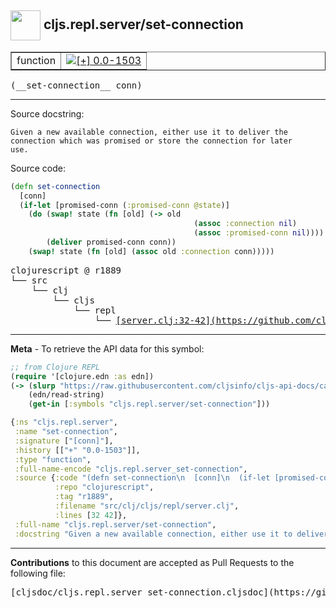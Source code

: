 ## <img width="48px" valign="middle" src="http://i.imgur.com/Hi20huC.png"> cljs.repl.server/set-connection

 <table border="1">
<tr>

<td>function</td>
<td><a href="https://github.com/cljsinfo/cljs-api-docs/tree/0.0-1503"><img valign="middle" alt="[+] 0.0-1503" src="https://img.shields.io/badge/+-0.0--1503-lightgrey.svg"></a> </td>
</tr>
</table>

 <samp>
(__set-connection__ conn)<br>
</samp>

---




Source docstring:

```
Given a new available connection, either use it to deliver the
connection which was promised or store the connection for later
use.
```

Source code:

```clj
(defn set-connection
  [conn]
  (if-let [promised-conn (:promised-conn @state)]
    (do (swap! state (fn [old] (-> old
                                         (assoc :connection nil)
                                         (assoc :promised-conn nil))))
        (deliver promised-conn conn))
    (swap! state (fn [old] (assoc old :connection conn)))))
```

 <pre>
clojurescript @ r1889
└── src
    └── clj
        └── cljs
            └── repl
                └── <ins>[server.clj:32-42](https://github.com/clojure/clojurescript/blob/r1889/src/clj/cljs/repl/server.clj#L32-L42)</ins>
</pre>


---

__Meta__ - To retrieve the API data for this symbol:

```clj
;; from Clojure REPL
(require '[clojure.edn :as edn])
(-> (slurp "https://raw.githubusercontent.com/cljsinfo/cljs-api-docs/catalog/cljs-api.edn")
    (edn/read-string)
    (get-in [:symbols "cljs.repl.server/set-connection"]))
```

```clj
{:ns "cljs.repl.server",
 :name "set-connection",
 :signature ["[conn]"],
 :history [["+" "0.0-1503"]],
 :type "function",
 :full-name-encode "cljs.repl.server_set-connection",
 :source {:code "(defn set-connection\n  [conn]\n  (if-let [promised-conn (:promised-conn @state)]\n    (do (swap! state (fn [old] (-> old\n                                         (assoc :connection nil)\n                                         (assoc :promised-conn nil))))\n        (deliver promised-conn conn))\n    (swap! state (fn [old] (assoc old :connection conn)))))",
          :repo "clojurescript",
          :tag "r1889",
          :filename "src/clj/cljs/repl/server.clj",
          :lines [32 42]},
 :full-name "cljs.repl.server/set-connection",
 :docstring "Given a new available connection, either use it to deliver the\nconnection which was promised or store the connection for later\nuse."}

```

---

__Contributions__ to this document are accepted as Pull Requests to the following file:

 <pre>
[cljsdoc/cljs.repl.server_set-connection.cljsdoc](https://github.com/cljsinfo/cljs-api-docs/blob/master/cljsdoc/cljs.repl.server_set-connection.cljsdoc)
</pre>

